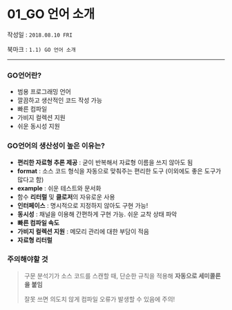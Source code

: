 # 01_GO 언어 소개

작성일 : ```2018.08.10 FRI```

북마크 : ```1.1) GO 언어 소개 ```

---

### GO언어란?

- 범용 프로그래밍 언어
- 깔끔하고 생산적인 코드 작성 가능
- 빠른 컴파일
- 가비지 컬렉션 지원
- 쉬운 동시성 지원



### GO언어의 생산성이 높은 이유는?

- **편리한 자료형 추론 제공** : 굳이 반복해서 자료형 이름을 쓰지 않아도 됨
- **format** : 소스 코드 형식을 자동으로 맞춰주는 편리한 도구 (이외에도 좋은 도구가 많다고 함)
- **example** : 쉬운 테스트와 문서화
- 함수 **리터럴** 및 **클로저**의 자유로운 사용
- **인터페이스** : 명시적으로 지정하지 않아도 구현 가능!
- **동시성** : 채널을 이용해 간편하게 구현 가능. 쉬운 교착 상태 파악
- **빠른 컴파일 속도** 
- **가비지 컬렉션 지원** : 메모리 관리에 대한 부담이 적음
- **자료형 리터럴**



### 주의해야할 것

> 구문 분석기가 소스 코드를 스캔할 때, 단순한 규칙을 적용해 **자동으로 세미콜론을 붙임**
>
> 잘못 쓰면 의도치 않게 컴파일 오류가 발생할 수 있음에 주의!